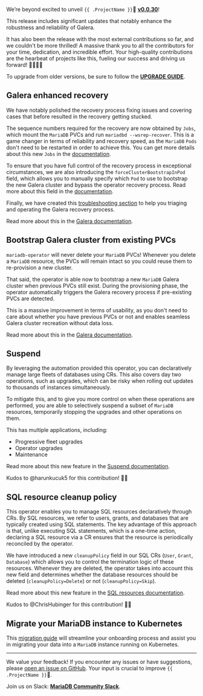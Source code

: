 We’re beyond excited to unveil `{{ .ProjectName }}`🦭 __[v0.0.30](https://github.com/mariadb-operator/mariadb-operator/releases/tag/v0.0.30)__!

This release includes significant updates that notably enhance the robustness and reliability of Galera.

It has also been the release with the most external contributions so far, and we couldn't be more thrilled! A massive thank you to all the contributors for your time, dedication, and incredible effort. Your high-quality contributions are the hearbeat of projects like this, fueling our success and driving us forward! 🙏🏻🦭🎉

To upgrade from older versions, be sure to follow the __[UPGRADE GUIDE](https://github.com/mariadb-operator/mariadb-operator/blob/main/docs/UPGRADE_v0.0.30.md)__.

## Galera enhanced recovery

We have notably polished the recovery process fixing issues and covering cases that before resulted in the recovery getting stucked.

The sequence numbers required for the recovery are now obtained by `Jobs`, which mount the `MariaDB` PVCs and run `mariadbd --wsrep-recover`. This is a game changer in terms of reliability and recovery speed, as the `MariaDB` `Pods` don't need to be restarted in order to achieve this. You can get more details about this new `Jobs` in the [documentation](https://github.com/mariadb-operator/mariadb-operator/blob/main/docs/GALERA.md#galera-recovery-job).

To ensure that you have full control of the recovery process in exceptional circumstances, we are also introducing the `forceClusterBootstrapInPod` field, which allows you to manually specify which `Pod` to use to bootstrap the new Galera cluster and bypass the operator recovery process. Read more about this field in the [documentation](https://github.com/mariadb-operator/mariadb-operator/blob/release-v0.0.30/docs/GALERA.md#force-cluster-bootstrap).

Finally, we have created this [troubleshooting section](https://github.com/mariadb-operator/mariadb-operator/blob/release-v0.0.30/docs/GALERA.md#galera-cluster-recovery-not-progressing) to help you triaging and operating the Galera recovery process.

Read more about this in the [Galera documentation](https://github.com/mariadb-operator/mariadb-operator/blob/main/docs/GALERA.md).

## Bootstrap Galera cluster from existing PVCs

`mariadb-operator` will never delete your `MariaDB` PVCs! Whenever you delete a `MariaDB` resource, the PVCs will remain intact so you could reuse them to re-provision a new cluster.

That said, the operator is able now to bootstrap a new `MariaDB` Galera cluster when previous PVCs still exist. During the provisioning phase, the operator automatically triggers the Galera recovery process if pre-existing PVCs are detected.

This is a massive improvement in terms of usability, as you don't need to care about whether you have previous PVCs or not and enables seamless Galera cluster recreation without data loss.

Read more about this in the [Galera documentation](https://github.com/mariadb-operator/mariadb-operator/blob/main/docs/GALERA.md).

## Suspend

By leveraging the automation provided this operator, you can declaratively manage large fleets of databases using CRs. This also covers day two operations, such as upgrades, which can be risky when rolling out updates to thousands of instances simultaneously.

To mitigate this, and to give you more control on when these operations are performed, you are able to selectively suspend a subset of `MariaDB` resources, temporarily stopping the upgrades and other operations on them.

This has multiple applications, including:
- Progressive fleet upgrades
- Operator upgrades
- Maintenance

Read more about this new feature in the [Suspend documentation](https://github.com/mariadb-operator/mariadb-operator/blob/main/docs/SUSPEND.md).

Kudos to @harunkucuk5 for this contribution! 🙏🏻

## SQL resource cleanup policy

This operator enables you to manage SQL resources declaratively through CRs. By SQL resources, we refer to users, grants, and databases that are typically created using SQL statements. The key advantage of this approach is that, unlike executing SQL statements, which is a one-time action, declaring a SQL resource via a CR ensures that the resource is periodically reconciled by the operator.

We have introduced a new `cleanupPolicy` field in our SQL CRs (`User`, `Grant`, `Database`) which allows you to control the termination logic of these resources. Whenever they are deleted, the operator takes into account this new field and determines whether the database resources should be deleted (`cleanupPolicy=Delete`) or not (`cleanupPolicy=Skip`).

Read more about this new feature in the [SQL resources documentation](https://github.com/mariadb-operator/mariadb-operator/blob/main/docs/SQL_RESOURCES.md).

Kudos to @ChrisHubinger for this contribution! 🙏🏻

## Migrate your MariaDB instance to Kubernetes

This [migration guide](https://github.com/mariadb-operator/mariadb-operator/blob/main/docs/BACKUP.md#migrating-an-external-mariadb-to-a-mariadb-running-in-kubernetes) will streamline your onboarding process and assist you in migrating your data into a `MariaDB` instance running on Kubernetes.

---

We value your feedback! If you encounter any issues or have suggestions, please [open an issue on GitHub](https://github.com/mariadb-operator/mariadb-operator/issues/new/choose). Your input is crucial to improve `{{ .ProjectName }}`🦭.

Join us on Slack: **[MariaDB Community Slack](https://r.mariadb.com/join-community-slack)**.